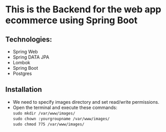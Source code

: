 # This is the Backend for the web app ecommerce using Spring Boot

## Technologies:

- Spring Web
- Spring DATA JPA
- Lombok
- Spring Boot
- Postgres


## Installation
- We need to specify images directory and set read/write permissions.
- Open the terminal and execute these commands:<br>
`sudo mkdir /var/www/images/`<br>
`sudo chown :yourgroupname /var/www/images/`<br>
`sudo chmod 775 /var/www/images/`<br>